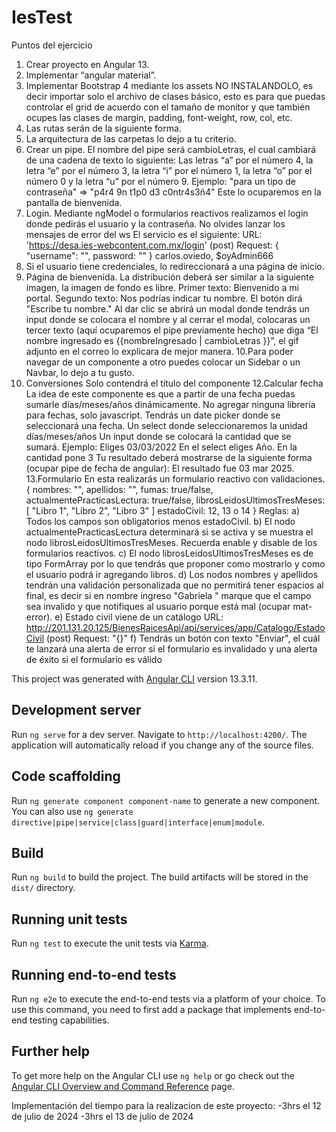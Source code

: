 # IesTest

Puntos del ejercicio
1. Crear proyecto en Angular 13.
2. Implementar “angular material”.
3. Implementar Bootstrap 4 mediante los assets NO INSTALANDOLO, es decir
importar solo el archivo de clases básico, esto es para que puedas controlar el
grid de acuerdo con el tamaño de monitor y que también ocupes las clases de
margin, padding, font-weight, row, col, etc.
4. Las rutas serán de la siguiente forma.
5. La arquitectura de las carpetas lo dejo a tu criterio.
6. Crear un pipe. El nombre del pipe será cambioLetras, el cual cambiará de una
cadena de texto lo siguiente:
Las letras “a” por el número 4, la letra “e” por el número 3, la letra “i” por el número 1, la letra “o”
por el número 0 y la letra “u” por el número 9.
Ejemplo: "para un tipo de contraseña" => "p4r4 9n t1p0 d3 c0ntr4s3ñ4"
Este lo ocuparemos en la pantalla de bienvenida.
7. Login.
Mediante ngModel o formularios reactivos realizamos el login donde pedirás el usuario y la contraseña.
No olvides lanzar los mensajes de error del ws
El servicio es el siguiente:
URL: 'https://desa.ies-webcontent.com.mx/login' (post)
Request: { "username": "", password: "" }
carlos.oviedo, $oyAdmin666
8. Si el usuario tiene credenciales, lo redireccionará a una página de inicio.
9. Página de bienvenida.
La distribución deberá ser similar a la siguiente imagen, la imagen de fondo es libre.
Primer texto: Bienvenido a mi portal.
Segundo texto: Nos podrías indicar tu nombre.
El botón dirá "Escribe tu nombre."
Al dar clic se abrirá un modal donde tendrás un input donde se colocara el nombre y al cerrar el modal,
colocaras un tercer texto (aquí ocuparemos el pipe previamente hecho) que diga “El nombre ingresado
es {{nombreIngresado | cambioLetras }}”, el gif adjunto en el correo lo explicara de mejor manera.
10.Para poder navegar de un componente a otro puedes colocar un Sidebar o un
Navbar, lo dejo a tu gusto.
11. Conversiones
Solo contendrá el título del componente
12.Calcular fecha
La idea de este componente es que a partir de una fecha puedas sumarle días/meses/años
dinámicamente. No agregar ninguna librería para fechas, solo javascript.
Tendrás un date picker donde se seleccionará una fecha.
Un select donde seleccionaremos la unidad días/meses/años
Un input donde se colocará la cantidad que se sumará.
Ejemplo:
Eliges 03/03/2022
En el select eliges Año.
En la cantidad pone 3
Tu resultado deberá mostrarse de la siguiente forma (ocupar pipe de fecha de angular): El resultado fue
03 mar 2025.
13.Formulario
En esta realizarás un formulario reactivo con validaciones.
{
nombres: "",
apellidos: "",
fumas: true/false,
actualmentePracticasLectura: true/false,
librosLeidosUltimosTresMeses: [ "Libro 1", "Libro 2", "Libro 3" ]
estadoCivil: 12, 13 o 14
}
Reglas:
a) Todos los campos son obligatorios menos estadoCivil.
b) El nodo actualmentePracticasLectura determinará si se activa y se muestra el nodo
librosLeidosUltimosTresMeses. Recuerda enable y disable de los formularios reactivos.
c) El nodo librosLeidosUltimosTresMeses es de tipo FormArray por lo que tendrás que proponer
como mostrarlo y como el usuario podrá ir agregando libros.
d) Los nodos nombres y apellidos tendrán una validación personalizada que no permitirá tener
espacios al final, es decir si en nombre ingreso "Gabriela " marque que el campo sea invalido y
que notifiques al usuario porque está mal (ocupar mat-error).
e) Estado civil viene de un catálogo
URL:
http://201.131.20.125/BienesRaicesApi/api/services/app/Catalogo/EstadoCivil
(post)
Request: "{}"
f) Tendrás un botón con texto "Enviar", el cuál te lanzará una alerta de error si el formulario es
invalidado y una alerta de éxito si el formulario es válido


This project was generated with [Angular CLI](https://github.com/angular/angular-cli) version 13.3.11.

## Development server

Run `ng serve` for a dev server. Navigate to `http://localhost:4200/`. The application will automatically reload if you change any of the source files.

## Code scaffolding

Run `ng generate component component-name` to generate a new component. You can also use `ng generate directive|pipe|service|class|guard|interface|enum|module`.

## Build

Run `ng build` to build the project. The build artifacts will be stored in the `dist/` directory.

## Running unit tests

Run `ng test` to execute the unit tests via [Karma](https://karma-runner.github.io).

## Running end-to-end tests

Run `ng e2e` to execute the end-to-end tests via a platform of your choice. To use this command, you need to first add a package that implements end-to-end testing capabilities.

## Further help

To get more help on the Angular CLI use `ng help` or go check out the [Angular CLI Overview and Command Reference](https://angular.io/cli) page.



Implementación del tiempo para la realizacion de este proyecto:
-3hrs el 12 de julio de 2024
-3hrs el 13 de julio de 2024